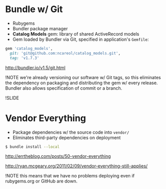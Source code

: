 
# Bundle w/ Git

- Rubygems
- Bundler package manager
- **Catalog Models** gem: library of shared ActiveRecord models
- Gem loaded by Bundler via Git, specified in application's `Gemfile`:

```ruby
gem 'catalog_models',
  git: 'git@github.com:ncareol/catalog_models.git',
  tag: 'v1.7.3'
```

http://bundler.io/v1.5/git.html

!NOTE
we're already versioning our software w/ Git tags, so this eliminates
the dependency on packaging and distributing the gem w/ every release.
Bundler also allows specification of commit or a branch.

!SLIDE

# Vendor Everything

- Package dependencies w/ the source code into `vendor/`
- Eliminates third-party dependencies on deployment

```bash
$ bundle install --local
```

http://errtheblog.com/posts/50-vendor-everything

http://ryan.mcgeary.org/2011/02/09/vendor-everything-still-applies/

!NOTE
this means that we have no problems deploying even if rubygems.org or GitHub are down.
